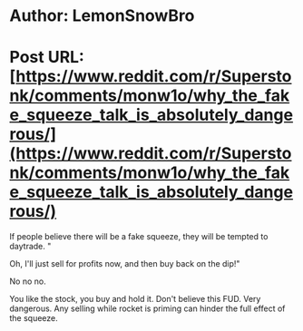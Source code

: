# Author: LemonSnowBro
# Post URL: [https://www.reddit.com/r/Superstonk/comments/monw1o/why_the_fake_squeeze_talk_is_absolutely_dangerous/](https://www.reddit.com/r/Superstonk/comments/monw1o/why_the_fake_squeeze_talk_is_absolutely_dangerous/)


If people believe there will be a fake squeeze, they will be tempted to daytrade. "

Oh, I'll just sell for profits now, and then buy back on the dip!"

No no no.

You like the stock, you buy and hold it. Don't believe this FUD. Very dangerous. Any selling while rocket is priming can hinder the full effect of the squeeze.